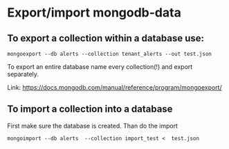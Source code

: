 # Export/import mongodb-data

## To export a collection within a database use:
```
mongoexport --db alerts --collection tenant_alerts --out test.json
```

To export an entire database name every collection(!) and export separately.

Link: https://docs.mongodb.com/manual/reference/program/mongoexport/

## To import a collection into a database

First make sure the database is created.
Than do the import
```
mongoimport --db alerts  --collection import_test <  test.json
```





